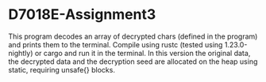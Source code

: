 # D7018E-Assignment3
This program decodes an array of decrypted chars (defined in the program) and prints them to the terminal.
Compile using rustc (tested using 1.23.0-nightly) or cargo and run it in the terminal. 
In this version the original data, the decrypted data and the decryption seed are allocated on the heap using static, requiring unsafe{} blocks.
